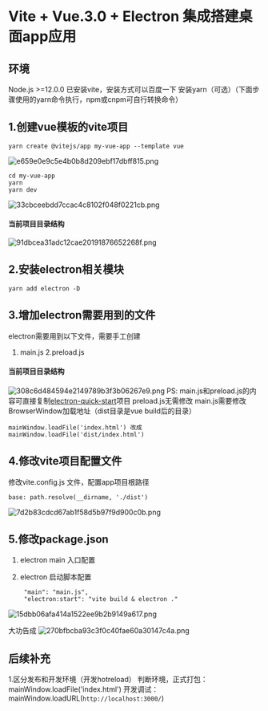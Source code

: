 # Vite + Vue.3.0 + Electron 集成搭建桌面app应用
## 环境
Node.js >=12.0.0
已安装vite，安装方式可以百度一下
安装yarn（可选）（下面步骤使用的yarn命令执行，npm或cnpm可自行转换命令）
## 1.创建vue模板的vite项目
    yarn create @vitejs/app my-vue-app --template vue
![e659e0e9c5e4b0b8d209ebf17dbff815.png](en-resource://database/1597:1)
                    
    cd my-vue-app
    yarn
    yarn dev

![33cbceebdd7ccac4c8102f048f0221cb.png](en-resource://database/1601:1)



#### 当前项目目录结构
![91dbcea31adc12cae20191876652268f.png](en-resource://database/1603:1)

## 2.安装electron相关模块
    yarn add electron -D

## 3.增加electron需要用到的文件
electron需要用到以下文件，需要手工创建
1. main.js
2.preload.js
#### 当前项目目录结构
![308c6d484594e2149789b3f3b06267e9.png](en-resource://database/1605:1)
PS: main.js和preload.js的内容可直接复制[electron-quick-start](https://github.com/electron/electron-quick-start)项目
preload.js无需修改
main.js需要修改BrowserWindow加载地址（dist目录是vue build后的目录）

    mainWindow.loadFile('index.html') 改成 mainWindow.loadFile('dist/index.html')

## 4.修改vite项目配置文件
修改vite.config.js 文件，配置app项目根路径
    
    base: path.resolve(__dirname, './dist')
    
![7d2b83cdcd67ab1f58d5b97f9d900c0b.png](en-resource://database/1609:1)

## 5.修改package.json
1. electron main 入口配置
2. electron 启动脚本配置
    
        "main": "main.js",
        "electron:start": "vite build & electron ."


![15dbb06afa414a1522ee9b2b9149a617.png](en-resource://database/1613:1)

大功告成
![270bfbcba93c3f0c40fae60a30147c4a.png](en-resource://database/1611:1)


## 后续补充
1.区分发布和开发环境（开发hotreload）
判断环境，正式打包：mainWindow.loadFile('index.html')
开发调试：mainWindow.loadURL(`http://localhost:3000/`)
